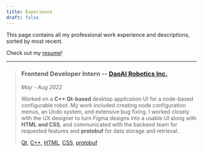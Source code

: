 ```yaml
---
title: Experience
draft: false
---
```


This page contains all my professional work experience and descriptions, sorted by most recent.

Check out my [resume](files/Resume.pdf)!

---

> ### Frontend Developer Intern -- [DaoAI Robotics Inc.](https://www.daoai.com/)  
> *May - Aug 2022*  
> 
> Worked on a **C++ Qt-based** desktop application UI for a node-based configurable robot. My work included creating node configuration menus, an Undo system, and extensive bug fixing. I worked closely with the UX designer to turn Figma designs into a usable UI along with **HTML and CSS**, and communicated with the backend team for requested features and **protobuf** for data storage and retrieval.  
>
> [Qt](), [C++](), [HTML](), [CSS](), [protobuf]()


<!-- Format to copy paste
> ### Job Title -- Company  
> *Date*  
> 
> Description  
> 
> [Tech Stack]()
 -->
